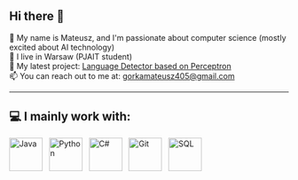## Hi there 👋

🎯 My name is Mateusz, and I'm passionate about computer science (mostly excited about AI technology)  
🌱 I live in Warsaw (PJAIT student)  
💼 My latest project: [Language Detector based on Perceptron](https://github.com/mateuszgorka/Perceptron-evaluation.git)  
📫 You can reach out to me at: [gorkamateusz405@gmail.com](mailto:gorkamateusz405@gmail.com) 

---

## 💻 I mainly work with:

<p align="left">
  <img src="https://cdn.jsdelivr.net/gh/devicons/devicon/icons/java/java-original-wordmark.svg" alt="Java" width="60" height="60"/> &nbsp;
  <img src="https://cdn.jsdelivr.net/gh/devicons/devicon/icons/python/python-original-wordmark.svg" alt="Python" width="60" height="60"/> &nbsp;
  <img src="https://cdn.jsdelivr.net/gh/devicons/devicon/icons/csharp/csharp-original.svg" alt="C#" width="60" height="60"/> &nbsp;
  <img src="https://cdn.jsdelivr.net/gh/devicons/devicon/icons/git/git-original-wordmark.svg" alt="Git" width="60" height="60"/> &nbsp;
  <img src="https://cdn.jsdelivr.net/gh/devicons/devicon/icons/mysql/mysql-original-wordmark.svg" alt="SQL" width="60" height="60"/>
</p>
